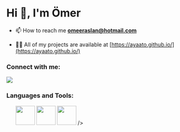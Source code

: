 <h1 align="left">Hi 👋, I'm Ömer</h1>

- 📫 How to reach me **omeeraslan@hotmail.com**

- 👨‍💻 All of my projects are available at [https://ayaato.github.io/](https://ayaato.github.io/)

<h3 align="left">Connect with me:</h3>

<a href="https://discord.com/users/965963899612573748"><img src="https://lanyard-profile-readme.vercel.app/api/965963899612573748?theme=dark&bg=18191c&animated=false&hideDiscrim=true&borderRadius=30px"></a>


<h3 align="left">Languages and Tools:</h3>
<ul>
<img src="https://cdn.jsdelivr.net/gh/devicons/devicon/icons/python/python-plain.svg" style="width:50px;height: 50px" />
<img src="https://cdn.jsdelivr.net/gh/devicons/devicon/icons/csharp/csharp-plain.svg" style="width:50px;height: 50px" />
<img src="https://cdn.jsdelivr.net/gh/devicons/devicon@v2.15.1/devicon.min.css" style="width:50px;height: 50px"> />
</ul>
